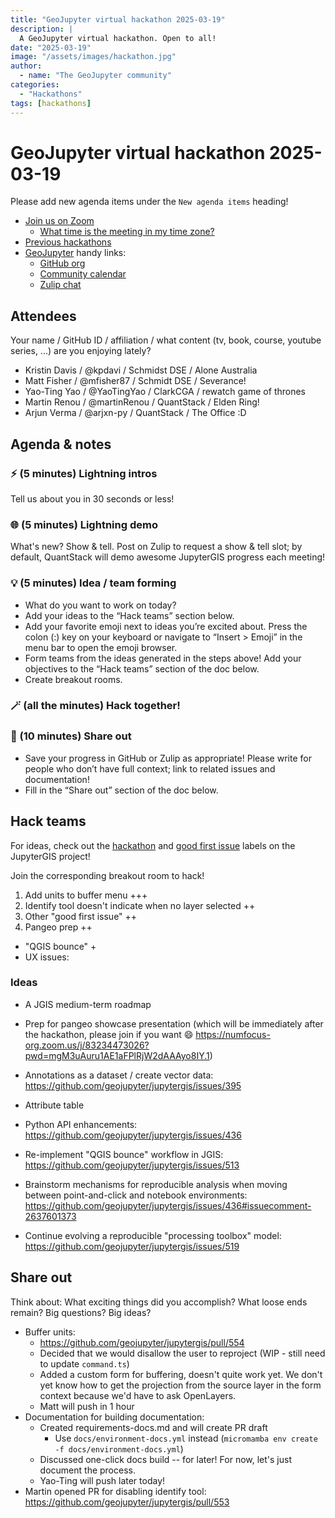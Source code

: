 ```yaml
---
title: "GeoJupyter virtual hackathon 2025-03-19"
description: |
  A GeoJupyter virtual hackathon. Open to all!
date: "2025-03-19"
image: "/assets/images/hackathon.jpg"
author:
  - name: "The GeoJupyter community"
categories:
  - "Hackathons"
tags: [hackathons]
---
```


# GeoJupyter virtual hackathon 2025-03-19

Please add new agenda items under the `New agenda items` heading!

- [Join us on Zoom](https://berkeley.zoom.us/j/92451699568)
  - [What time is the meeting in my time zone?](https://dateful.com/convert/utc?t=3pm)
- [Previous hackathons](https://geojupyter.org/blog/#category=Hackathons)
- [GeoJupyter](https://geojupyter.org) handy links:
  - [GitHub org](https://github.com/geojupyter)
  - [Community calendar](https://geojupyter.org/calendar.html)
  - [Zulip chat](https://jupyter.zulipchat.com/#narrow/channel/471314-geojupyter)


## Attendees

Your name / GitHub ID / affiliation / what content (tv, book, course, youtube series, ...) are you enjoying lately?

* Kristin Davis / @kpdavi / Schmidst DSE / Alone Australia
* Matt Fisher / @mfisher87 / Schmidt DSE / Severance!
* Yao-Ting Yao / @YaoTingYao / ClarkCGA / rewatch game of thrones
* Martin Renou / @martinRenou / QuantStack / Elden Ring!
* Arjun Verma / @arjxn-py / QuantStack / The Office :D


## Agenda & notes

### ⚡ (5 minutes) Lightning intros

Tell us about you in 30 seconds or less!


### 🌐 (5 minutes) Lightning demo

What's new? Show & tell.
Post on Zulip to request a show & tell slot; by default, QuantStack will demo awesome
JupyterGIS progress each meeting!


### 💡 (5 minutes) Idea / team forming

* What do you want to work on today?
* Add your ideas to the “Hack teams” section below.
* Add your favorite emoji next to ideas you’re excited about. Press the colon (:) key on your keyboard or navigate to “Insert > Emoji” in the menu bar to open the emoji browser.
* Form teams from the ideas generated in the steps above! Add your objectives to the “Hack teams” section of the doc below.
* Create breakout rooms.


### 🪄 (all the minutes) Hack together!

### 💬 (10 minutes) Share out

* Save your progress in GitHub or Zulip as appropriate!
  Please write for people who don’t have full context; link to related issues and documentation!
* Fill in the “Share out” section of the doc below.


## Hack teams

For ideas, check out the [hackathon](https://github.com/geojupyter/jupytergis/labels/hackathon) and [good first issue](https://github.com/geojupyter/jupytergis/labels/good%20first%20issue) labels on the JupyterGIS project!

Join the corresponding breakout room to hack!

1. Add units to buffer menu +++
2. Identify tool doesn't indicate when no layer selected ++
3. Other "good first issue" ++
4. Pangeo prep ++

* "QGIS bounce" +
* UX issues:


### Ideas

* A JGIS medium-term roadmap

* Prep for pangeo showcase presentation (which will be immediately after the hackathon, please join if you want :smile: https://numfocus-org.zoom.us/j/83234473026?pwd=mgM3uAuru1AE1aFPlRjW2dAAAyo8IY.1)

* Annotations as a dataset / create vector data: https://github.com/geojupyter/jupytergis/issues/395

* Attribute table

* Python API enhancements: https://github.com/geojupyter/jupytergis/issues/436

* Re-implement "QGIS bounce" workflow in JGIS: https://github.com/geojupyter/jupytergis/issues/513

* Brainstorm mechanisms for reproducible analysis when moving between point-and-click and notebook environments: https://github.com/geojupyter/jupytergis/issues/436#issuecomment-2637601373

* Continue evolving a reproducible "processing toolbox" model: https://github.com/geojupyter/jupytergis/issues/519


## Share out

Think about:
What exciting things did you accomplish?
What loose ends remain?
Big questions? Big ideas?

* Buffer units:
    * https://github.com/geojupyter/jupytergis/pull/554
    * Decided that we would disallow the user to reproject (WIP - still need to update `command.ts`)
    * Added a custom form for buffering, doesn't quite work yet. We don't yet know how to get the projection from the source layer in the form context because we'd have to ask OpenLayers.
    * Matt will push in 1 hour
* Documentation for building documentation:
    * Created requirements-docs.md and will create PR draft
        * Use `docs/environment-docs.yml` instead (`micromamba env create -f docs/environment-docs.yml`)
    * Discussed one-click docs build -- for later! For now, let's just document the process.
    * Yao-Ting will push later today!
* Martin opened PR for disabling identify tool: https://github.com/geojupyter/jupytergis/pull/553
